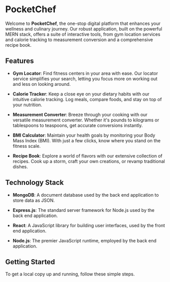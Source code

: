 # PocketChef

Welcome to **PocketChef**, the one-stop digital platform that enhances your wellness and culinary journey. Our robust application, built on the powerful MERN stack, offers a suite of interactive tools, from gym location services and calorie tracking to measurement conversion and a comprehensive recipe book.

## Features

- **Gym Locator**: Find fitness centers in your area with ease. Our locator service simplifies your search, letting you focus more on working out and less on looking around.

- **Calorie Tracker**: Keep a close eye on your dietary habits with our intuitive calorie tracking. Log meals, compare foods, and stay on top of your nutrition.

- **Measurement Converter**: Breeze through your cooking with our versatile measurement converter. Whether it's pounds to kilograms or tablespoons to teaspoons, get accurate conversions instantly.

- **BMI Calculator**: Maintain your health goals by monitoring your Body Mass Index (BMI). With just a few clicks, know where you stand on the fitness scale.

- **Recipe Book**: Explore a world of flavors with our extensive collection of recipes. Cook up a storm, craft your own creations, or revamp traditional dishes.

## Technology Stack

- **MongoDB**: A document database used by the back end application to store data as JSON.

- **Express.js**: The standard server framework for Node.js used by the back end application.

- **React**: A JavaScript library for building user interfaces, used by the front end application.

- **Node.js**: The premier JavaScript runtime, employed by the back end application.

## Getting Started

To get a local copy up and running, follow these simple steps.
